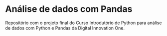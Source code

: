 # Análise de dados com Pandas
 Repositório com o projeto final do Curso Introdutório de Python para análise de dados com Python e Pandas da Digital Innovation One.
 
 
